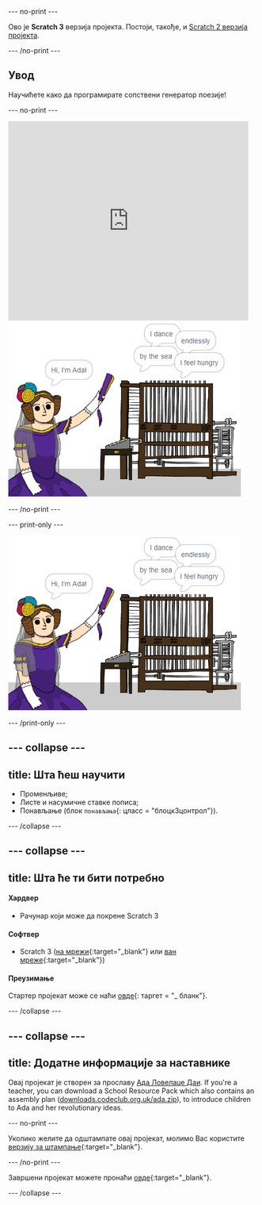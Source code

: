 \--- no-print \---

Ово је **Scratch 3** верзија пројекта. Постоји, такође, и [Scratch 2 верзија пројекта](https://projects.raspberrypi.org/en/projects/poetry-generator-scratch2).

\--- /no-print \---

## Увод

Научићете како да програмирате сопствени генератор поезије!

\--- no-print \---

<div class="scratch-preview">
  <iframe allowtransparency="true" width="485" height="402" src="https://scratch.mit.edu/projects/embed/77844926/?autostart=false" frameborder="0" scrolling="no"></iframe>
  <img src="images/poetry-final.png">
</div>

\--- /no-print \---

\--- print-only \---

![снимак екрана игре](images/poetry-final.png)

\--- /print-only \---

## \--- collapse \---

## title: Шта ћеш научити

+ Променљиве;
+ Листе и насумичне ставке пописа;
+ Понављање (блок `понављања`{: цласс = "блоцк3цонтрол"}).

\--- /collapse \---

## \--- collapse \---

## title: Шта ће ти бити потребно

#### Хардвер

+ Рачунар који може да покрене Scratch 3

#### Софтвер

+ Scratch 3 ([на мрежи](http://rpf.io/scratchon){:target="_blank"} или [ван мреже](http://rpf.io/scratchoff){:target="_blank"})

#### Преузимање

Стартер пројекат може се наћи [овде](http://rpf.io/p/en/poetry-generator-go){: таргет = "_ бланк"}.

\--- /collapse \---

## \--- collapse \---

## title: Додатне информације за наставнике

Овај пројекат је створен за прославу [Ада Ловелаце Даи](https://findingada.com). If you're a teacher, you can download a School Resource Pack which also contains an assembly plan ([downloads.codeclub.org.uk/ada.zip](http://downloads.codeclub.org.uk/ada.zip)), to introduce children to Ada and her revolutionary ideas.

\--- no-print \---

Уколико желите да одштампате овај пројекат, молимо Вас користите [верзију за штампање](https://projects.raspberrypi.org/en/projects/poetry-generator/print){:target="_blank"}.

\--- /no-print \---

Завршени пројекат можете пронаћи [овде](http://rpf.io/p/en/poetry-generator-get){:target="_blank"}.

\--- /collapse \---